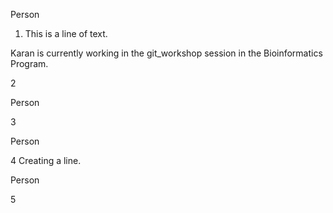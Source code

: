 Person

1. This is a line of text.



Karan is currently working in the git_workshop session in the Bioinformatics Program.

2



Person

3



Person

4
Creating a line.


Person

5



